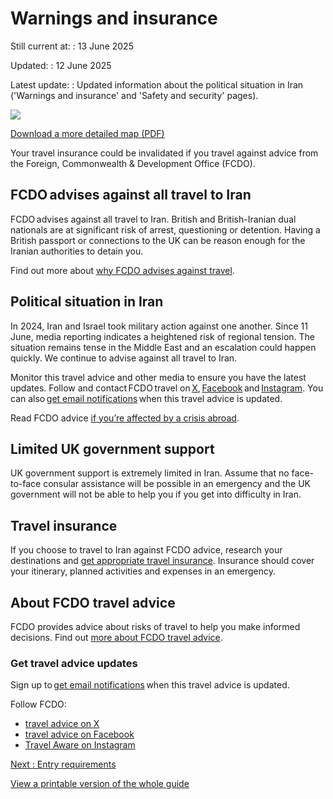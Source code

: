 # Warnings and insurance

Still current at:
:   13 June 2025

Updated:
:   12 June 2025

Latest update:
:   Updated information about the political situation in Iran ('Warnings and insurance' and 'Safety and security' pages).

![](https://assets.publishing.service.gov.uk/media/627e359b8fa8f53f99901991/FCDO__TA__021_-_Iran_Travel_Advice_Ed5__WEB_.jpg)


[Download a more detailed map (PDF)](https://assets.publishing.service.gov.uk/media/627e359be90e0721b27ff8c2/FCDO__TA__021_-_Iran_Travel_Advice_Ed5.pdf)

Your travel insurance could be invalidated if you travel against advice from the Foreign, Commonwealth & Development Office (FCDO).

## FCDO advises against all travel to Iran

FCDO advises against all travel to Iran. British and British-Iranian dual nationals are at significant risk of arrest, questioning or detention. Having a British passport or connections to the UK can be reason enough for the Iranian authorities to detain you.

Find out more about [why FCDO advises against travel](https://www.gov.uk/foreign-travel-advice/iran/safety-and-security).

## Political situation in Iran

In 2024, Iran and Israel took military action against one another. Since 11 June, media reporting indicates a heightened risk of regional tension. The situation remains tense in the Middle East and an escalation could happen quickly. We continue to advise against all travel to Iran.

Monitor this travel advice and other media to ensure you have the latest updates. Follow and contact FCDO travel on [X](https://x.com/fcdotravelgovuk), [Facebook](https://www.facebook.com/fcdotravel) and [Instagram](https://www.instagram.com/travelaware/). You can also [get email notifications](https://www.gov.uk/foreign-travel-advice/iran/email-signup) when this travel advice is updated.

Read FCDO advice [if you’re affected by a crisis abroad](https://www.gov.uk/guidance/how-to-deal-with-a-crisis-overseas).

## Limited UK government support

UK government support is extremely limited in Iran. Assume that no face-to-face consular assistance will be possible in an emergency and the UK government will not be able to help you if you get into difficulty in Iran.

## Travel insurance

If you choose to travel to Iran against FCDO advice, research your destinations and [get appropriate travel insurance](https://www.gov.uk/guidance/foreign-travel-insurance). Insurance should cover your itinerary, planned activities and expenses in an emergency.

## About FCDO travel advice

FCDO provides advice about risks of travel to help you make informed decisions. Find out [more about FCDO travel advice](https://www.gov.uk/guidance/about-foreign-commonwealth-development-office-travel-advice).

### Get travel advice updates

Sign up to [get email notifications](https://www.gov.uk/foreign-travel-advice/iran/email-signup) when this travel advice is updated.

Follow FCDO:

* [travel advice on X](https://x.com/fcdotravelgovuk)
* [travel advice on Facebook](https://www.facebook.com/FCDOTravel/)
* [Travel Aware on Instagram](https://www.instagram.com/accounts/login/?next=https%3A%2F%2Fwww.instagram.com%2Ftravelaware%2F&is_from_rle)

[Next
:
Entry requirements](/foreign-travel-advice/iran/entry-requirements)

[View a printable version of the whole guide](/foreign-travel-advice/iran/print)